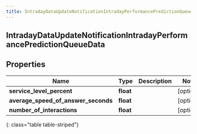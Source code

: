 ```yaml
---
title: IntradayDataUpdateNotificationIntradayPerformancePredictionQueueData
---
```

## IntradayDataUpdateNotificationIntradayPerformancePredictionQueueData

## Properties

|Name | Type | Description | Notes|
|------------ | ------------- | ------------- | -------------|
| **service_level_percent** | **float** |  | [optional] |
| **average_speed_of_answer_seconds** | **float** |  | [optional] |
| **number_of_interactions** | **float** |  | [optional] |
{: class="table table-striped"}


